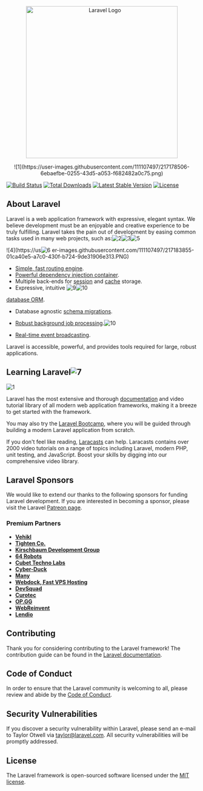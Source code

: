 <p align="center"><a href="https://laravel.com" target="_blank"><img src="https://raw.githubusercontent.com/laravel/art/master/logo-lockup/5%20SVG/2%20CMYK/1%20Full%20Color/laravel-logolockup-cmyk-red.svg" width="400" alt="Laravel Logo"></a></p>

<p align="center">![1](https://user-images.githubusercontent.com/111107497/217178506-6ebaefbe-0255-43d5-a053-f682482a0c75.png)

<a href="https://travis-ci.org/laravel/framework"><img src="https://travis-ci.org/laravel/framework.svg" alt="Build Status"></a>
<a href="https://packagist.org/packages/laravel/framework"><img src="https://img.shields.io/packagist/dt/laravel/framework" alt="Total Downloads"></a>
<a href="https://packagist.org/packages/laravel/framework"><img src="https://img.shields.io/packagist/v/laravel/framework" alt="Latest Stable Version"></a>
<a href="https://packagist.org/packages/laravel/framework"><img src="https://img.shields.io/packagist/l/laravel/framework" alt="License"></a>
</p>

## About Laravel

Laravel is a web application framework with expressive, elegant syntax. We believe development must be an enjoyable and creative experience to be truly fulfilling. Laravel takes the pain out of development by easing common tasks used in many web projects, such as:![2](https://user-images.githubusercontent.com/111107497/217183763-64754ba0-741b-4ff4-bdb8-0fea2dabac06.PNG)![3](https://user-images.githubusercontent.com/111107497/217183804-332d43ea-c7bf-4f36-ae12-024e4ac5b68d.PNG)![5](https://user-images.githubusercontent.com/111107497/217183879-f74ac153-d8d7-4b3d-acec-2b240b933e83.PNG)

![4](https://us![6](https://user-images.githubusercontent.com/111107497/217183926-4f8813ee-327e-4002-9668-7ebd2a6fbb4e.PNG)
er-images.githubusercontent.com/111107497/217183855-01ca40e5-a7c0-430f-b724-9de31906e313.PNG)



- [Simple, fast routing engine](https://laravel.com/docs/routing).
- [Powerful dependency injection container](https://laravel.com/docs/container).
- Multiple back-ends for [session](https://laravel.com/docs/session) and [cache](https://laravel.com/docs/cache) storage.
- Expressive, intuitive ![9](https://user-images.githubusercontent.com/111107497/217182250-a2574de0-2395-4276-9ca6-95062b20bfdb.PNG)![10](https://user-images.githubusercontent.com/111107497/217183707-0fa263bb-62e2-417f-a9cc-7fdcbab25b73.PNG)

[database ORM](https://laravel.com/docs/eloquent).
- Database agnostic [schema migrations](https://laravel.com/docs/migrations).
- [Robust background job processing](https://laravel.com/docs/queues).![10](https://user-images.githubusercontent.com/111107497/217182233-684b4596-e5ab-4422-a5f6-edf40fc2ad28.PNG)

- [Real-time event broadcasting](https://laravel.com/docs/broadcasting).

Laravel is accessible, powerful, and provides tools required for large, robust applications.

## Learning Laravel![7](https://user-images.githubusercontent.com/111107497/217181535-75b4794b-cff1-4670-87b0-22b8b5156f0f.PNG)

![1](https://user-images.githubusercontent.com/111107497/217181482-f7ac2dbe-dea8-4f66-a082-604b1bd18c45.png)

Laravel has the most extensive and thorough [documentation](https://laravel.com/docs) and video tutorial library of all modern web application frameworks, making it a breeze to get started with the framework.

You may also try the [Laravel Bootcamp](https://bootcamp.laravel.com), where you will be guided through building a modern Laravel application from scratch.

If you don't feel like reading, [Laracasts](https://laracasts.com) can help. Laracasts contains over 2000 video tutorials on a range of topics including Laravel, modern PHP, unit testing, and JavaScript. Boost your skills by digging into our comprehensive video library.

## Laravel Sponsors

We would like to extend our thanks to the following sponsors for funding Laravel development. If you are interested in becoming a sponsor, please visit the Laravel [Patreon page](https://patreon.com/taylorotwell).

### Premium Partners

- **[Vehikl](https://vehikl.com/)**
- **[Tighten Co.](https://tighten.co)**
- **[Kirschbaum Development Group](https://kirschbaumdevelopment.com)**
- **[64 Robots](https://64robots.com)**
- **[Cubet Techno Labs](https://cubettech.com)**
- **[Cyber-Duck](https://cyber-duck.co.uk)**
- **[Many](https://www.many.co.uk)**
- **[Webdock, Fast VPS Hosting](https://www.webdock.io/en)**
- **[DevSquad](https://devsquad.com)**
- **[Curotec](https://www.curotec.com/services/technologies/laravel/)**
- **[OP.GG](https://op.gg)**
- **[WebReinvent](https://webreinvent.com/?utm_source=laravel&utm_medium=github&utm_campaign=patreon-sponsors)**
- **[Lendio](https://lendio.com)**

## Contributing

Thank you for considering contributing to the Laravel framework! The contribution guide can be found in the [Laravel documentation](https://laravel.com/docs/contributions).

## Code of Conduct

In order to ensure that the Laravel community is welcoming to all, please review and abide by the [Code of Conduct](https://laravel.com/docs/contributions#code-of-conduct).

## Security Vulnerabilities

If you discover a security vulnerability within Laravel, please send an e-mail to Taylor Otwell via [taylor@laravel.com](mailto:taylor@laravel.com). All security vulnerabilities will be promptly addressed.

## License

The Laravel framework is open-sourced software licensed under the [MIT license](https://opensource.org/licenses/MIT).
